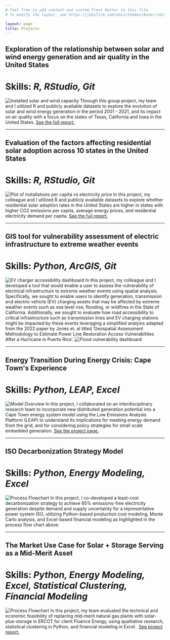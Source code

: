 ```yaml
---
# Feel free to add content and custom Front Matter to this file.
# To modify the layout, see https://jekyllrb.com/docs/themes/#overriding-theme-defaults

layout: page
title: Projects
---
```


## Exploration of the relationship between solar and wind energy generation and air quality in the United States
# **Skills:** _R, RStudio, Git_
![Installed solar and wind capacity](/files/states_gif.gif)
Through this group project, my team and I utilized R and publicly available datasets to explore the evolution of solar and
 wind energy generation in the period 2001 - 2021, and its impact on air quality with a focus on the states of Texas, California
 and Iowa in the United States. [See the full report.](/files/env872_project.html)

---

## Evaluation of the factors affecting residential solar adoption across 10 states in the United States
# **Skills:** _R, RStudio, Git_
![Plot of installations per capita vs electricity price](/files/installationspercapita_vs_electricityprice.png)
In this project, my colleague and I utilized R and publicly available datasets to explore whether residential solar adoption rates in the United States are higher in states with higher CO2 emissions per capita, average energy prices, and residential electricity demand per capita. [See the full report.](/files/env710_project.html)

---

## GIS tool for vulnerability assessment of electric infrastructure to extreme weather events
# **Skills:** _Python, ArcGIS, Git_
![EV charger accessibility dashboard](/files/ev_charger_accessibility_dashboard.PNG)
In this project, my colleague and I developed a tool that would enable a user to assess the vulnerability of electrical infrastructure to extreme weather events using spatial analysis. Specifically, we sought to enable users to identify generation, transmission and electric vehicle (EV) charging assets that may be affected by extreme weather events such as sea level rise, flooding, or wildfires in the State of California. Additionally, we sought to evaluate how road accessibility to critical infrastructure such as transmission lines and EV charging stations might be impacted by these events leveraging a simplified analysis adapted from the 2022 paper by Jones et. al titled ‘Geospatial Assessment Methodology to Estimate Power Line Restoration Access Vulnerabilities After a Hurricane in Puerto Rico’.
![Flood vulnerability dashboard](/files/flood_vulnerable_power_plants_dashboard.PNG)

---

## Energy Transition During Energy Crisis: Cape Town's Experience
# **Skills:** _Python, LEAP, Excel_
![Model Overview](/files/LEAP_model_overview.png)
In this project, I collaborated on an interdisciplinary research team to incorporate new distributed generation potential into a Cape Town energy system model using the Low Emissions Analysis Platform (LEAP) to understand its implications for meeting energy demand from the grid, and for considering policy strategies for small scale embedded generation.
[See the project page.](https://bassconnections.duke.edu/project/energy-transition-during-energy-crisis-cape-towns-experience-2024-2025/)

---

## ISO Decarbonization Strategy Model
# **Skills:** _Python, Energy Modeling, Excel_
![Process Flowchart](/files/NicISO_flowchart.png)
In this project, I co-developed a least-cost decarbonization strategy to achieve 95% emissions-free electricity generation despite demand and supply uncertainty for a representative power system ISO, utilizing Python-based production cost modeling, Monte Carlo analysis, and Excel-based financial modeling as highlighted in the process flow chart above.

---

## The Market Use Case for Solar + Storage Serving as a Mid-Merit Asset
# **Skills:** _Python, Energy Modeling, Excel, Statistical Clustering, Financial Modeling_
![Process Flowchart](/files/slowburners_performance.png)
In this project, my team evaluated the technical and economic feasibility of replacing mid-merit natural gas plants with solar-plus-storage in ERCOT for client Fluence Energy, using qualitative research, statistical clustering in Python, and financial modeling in Excel..
[See project report.](https://dukespace.lib.duke.edu/items/ecc3998c-da7d-4a35-aac3-6ad453884d83)


